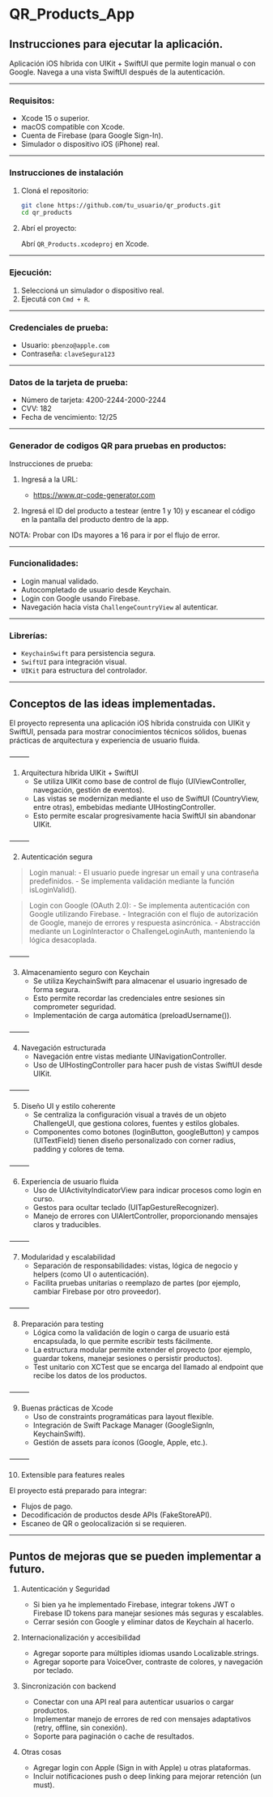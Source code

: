 # QR_Products_App

## Instrucciones para ejecutar la aplicación.

Aplicación iOS híbrida con UIKit + SwiftUI que permite login manual o con Google. Navega a una vista SwiftUI después de la autenticación.

---

### Requisitos:

- Xcode 15 o superior.
- macOS compatible con Xcode.
- Cuenta de Firebase (para Google Sign-In).
- Simulador o dispositivo iOS (iPhone) real.

---

### Instrucciones de instalación

1. Cloná el repositorio:

   ```bash
   git clone https://github.com/tu_usuario/qr_products.git
   cd qr_products
   ```

2. Abrí el proyecto:

   Abrí `QR_Products.xcodeproj` en Xcode.

---

### Ejecución:

1. Seleccioná un simulador o dispositivo real.
2. Ejecutá con `Cmd + R`.

---

### Credenciales de prueba:

- Usuario: `pbenzo@apple.com`
- Contraseña: `claveSegura123`

---

### Datos de la tarjeta de prueba:

- Número de tarjeta: 4200-2244-2000-2244
- CVV: 182
- Fecha de vencimiento: 12/25
        
---

### Generador de codigos QR para pruebas en productos:

Instrucciones de prueba:

1. Ingresá a la URL:

   - https://www.qr-code-generator.com

2. Ingresá el ID del producto a testear (entre 1 y 10) y escanear el código en la pantalla del producto dentro de la app.

NOTA:
Probar con IDs mayores a 16 para ir por el flujo de error.

---

### Funcionalidades:

- Login manual validado.
- Autocompletado de usuario desde Keychain.
- Login con Google usando Firebase.
- Navegación hacia vista `ChallengeCountryView` al autenticar.

---

### Librerías:

- `KeychainSwift` para persistencia segura.
- `SwiftUI` para integración visual.
- `UIKit` para estructura del controlador.

--------------------------------------------------------------------------------------------------------------------------------------------------

## Conceptos de las ideas implementadas.

El proyecto representa una aplicación iOS híbrida construida con UIKit y SwiftUI, pensada para mostrar conocimientos técnicos sólidos, buenas prácticas de arquitectura y experiencia de usuario fluida.

⸻

1. Arquitectura híbrida UIKit + SwiftUI
    - Se utiliza UIKit como base de control de flujo (UIViewController, navegación, gestión de eventos).
    - Las vistas se modernizan mediante el uso de SwiftUI (CountryView, entre otras), embebidas mediante UIHostingController.
    - Esto permite escalar progresivamente hacia SwiftUI sin abandonar UIKit.

⸻

2. Autenticación segura

> Login manual:
    - El usuario puede ingresar un email y una contraseña predefinidos.
    - Se implementa validación mediante la función isLoginValid().

> Login con Google (OAuth 2.0):
    - Se implementa autenticación con Google utilizando Firebase.
    - Integración con el flujo de autorización de Google, manejo de errores y respuesta asincrónica.
    - Abstracción mediante un LoginInteractor o ChallengeLoginAuth, manteniendo la lógica desacoplada.

⸻

3. Almacenamiento seguro con Keychain
    - Se utiliza KeychainSwift para almacenar el usuario ingresado de forma segura.
    - Esto permite recordar las credenciales entre sesiones sin comprometer seguridad.
    - Implementación de carga automática (preloadUsername()).

⸻

4. Navegación estructurada
    - Navegación entre vistas mediante UINavigationController.
    - Uso de UIHostingController para hacer push de vistas SwiftUI desde UIKit.

⸻

5. Diseño UI y estilo coherente
    - Se centraliza la configuración visual a través de un objeto ChallengeUI, que gestiona colores, fuentes y estilos globales.
    - Componentes como botones (loginButton, googleButton) y campos (UITextField) tienen diseño personalizado con corner radius, padding y colores de tema.

⸻

6. Experiencia de usuario fluida
   - Uso de UIActivityIndicatorView para indicar procesos como login en curso.
   - Gestos para ocultar teclado (UITapGestureRecognizer).
   - Manejo de errores con UIAlertController, proporcionando mensajes claros y traducibles.

⸻

7. Modularidad y escalabilidad
   - Separación de responsabilidades: vistas, lógica de negocio y helpers (como UI o autenticación).
   - Facilita pruebas unitarias o reemplazo de partes (por ejemplo, cambiar Firebase por otro proveedor).

⸻

8. Preparación para testing
   - Lógica como la validación de login o carga de usuario está encapsulada, lo que permite escribir tests fácilmente.
   - La estructura modular permite extender el proyecto (por ejemplo, guardar tokens, manejar sesiones o persistir productos).
   - Test unitario con XCTest que se encarga del llamado al endpoint que recibe los datos de los productos.

⸻

9. Buenas prácticas de Xcode
    - Uso de constraints programáticas para layout flexible.
    - Integración de Swift Package Manager (GoogleSignIn, KeychainSwift).
    - Gestión de assets para íconos (Google, Apple, etc.).

⸻

10. Extensible para features reales

El proyecto está preparado para integrar:
  - Flujos de pago.
  - Decodificación de productos desde APIs (FakeStoreAPI).
  - Escaneo de QR o geolocalización si se requieren.

--------------------------------------------------------------------------------------------------------------------------------------------------

## Puntos de mejoras que se pueden implementar a futuro.

1. Autenticación y Seguridad
   - Si bien ya he implementado Firebase, integrar tokens JWT o Firebase ID tokens para manejar sesiones más seguras y escalables.
   - Cerrar sesión con Google y eliminar datos de Keychain al hacerlo.

3. Internacionalización y accesibilidad
   - Agregar soporte para múltiples idiomas usando Localizable.strings.
   - Agregar soporte para VoiceOver, contraste de colores, y navegación por teclado.

4. Sincronización con backend
   - Conectar con una API real para autenticar usuarios o cargar productos.
   - Implementar manejo de errores de red con mensajes adaptativos (retry, offline, sin conexión).
   - Soporte para paginación o cache de resultados.

5. Otras cosas
   - Agregar login con Apple (Sign in with Apple) u otras plataformas.
   - Incluir notificaciones push o deep linking para mejorar retención (un must).
